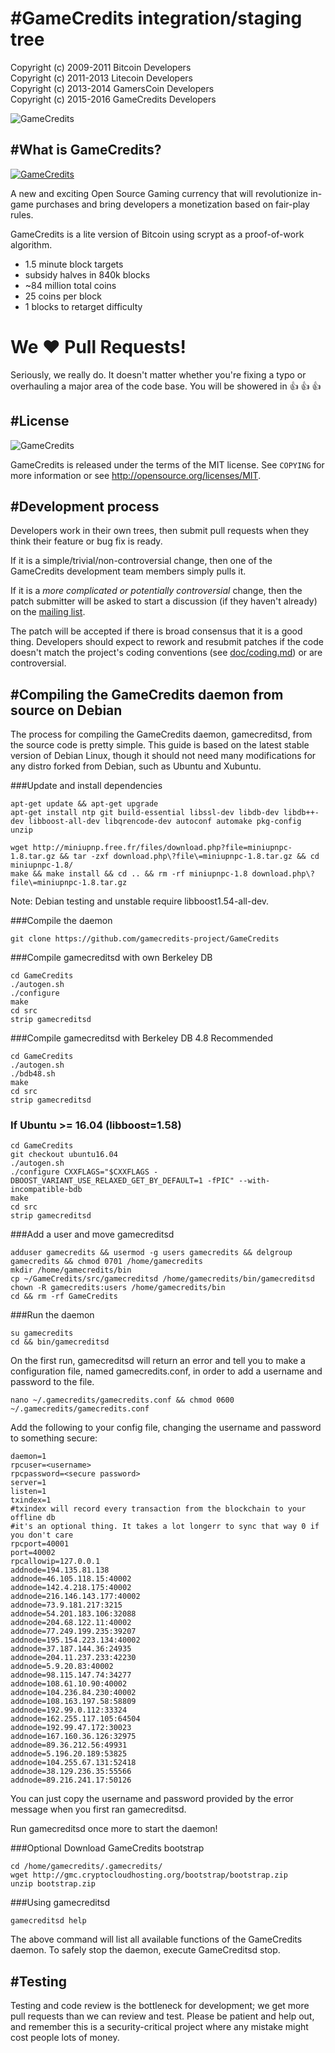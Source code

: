 #GameCredits integration/staging tree
================================
Copyright (c) 2009-2011 Bitcoin Developers<br>
Copyright (c) 2011-2013 Litecoin Developers<br>
Copyright (c) 2013-2014 GamersCoin Developers<br>
Copyright (c) 2015-2016 GameCredits Developers<br>

![GameCredits](http://i.imgur.com/OFViLxH.png)

#What is GameCredits?
----------------
[![GameCredits](http://i.imgur.com/aA99Ryn.jpg)](https://www.youtube.com/watch?v=ls8ad6G5ejA)

A new and exciting Open Source Gaming currency that will revolutionize in-game purchases and bring developers a monetization based on fair-play rules.

GameCredits is a lite version of Bitcoin using scrypt as a proof-of-work algorithm.
 - 1.5 minute block targets
 - subsidy halves in 840k blocks
 - ~84 million total coins
 - 25 coins per block
 - 1 blocks to retarget difficulty

# We :heart: Pull Requests!
Seriously, we really do.  It doesn't matter whether you're fixing a typo or overhauling a major area of the code base.  You will be showered in :thumbsup: :thumbsup: :thumbsup:<br>

#License
-------
![GameCredits](http://i.imgur.com/Nfb8DQx.png)

GameCredits is released under the terms of the MIT license. See `COPYING` for more
information or see http://opensource.org/licenses/MIT.

#Development process
-------------------

Developers work in their own trees, then submit pull requests when they think
their feature or bug fix is ready.

If it is a simple/trivial/non-controversial change, then one of the GameCredits
development team members simply pulls it.

If it is a *more complicated or potentially controversial* change, then the patch
submitter will be asked to start a discussion (if they haven't already) on the
[mailing list](https://bitcointalk.org/index.php?topic=1266597.0).

The patch will be accepted if there is broad consensus that it is a good thing.
Developers should expect to rework and resubmit patches if the code doesn't
match the project's coding conventions (see [doc/coding.md](https://github.com/gamecredits-project/GameCredits/blob/master/doc/coding.md)) or are
controversial.

#Compiling the GameCredits daemon from source on Debian
-----------------------------------------------------
The process for compiling the GameCredits daemon, gamecreditsd, from the source code is pretty simple. This guide is based on the latest stable version of Debian Linux, though it should not need many modifications for any distro forked from Debian, such as Ubuntu and Xubuntu.

###Update and install dependencies

```
apt-get update && apt-get upgrade
apt-get install ntp git build-essential libssl-dev libdb-dev libdb++-dev libboost-all-dev libqrencode-dev autoconf automake pkg-config unzip

wget http://miniupnp.free.fr/files/download.php?file=miniupnpc-1.8.tar.gz && tar -zxf download.php\?file\=miniupnpc-1.8.tar.gz && cd miniupnpc-1.8/
make && make install && cd .. && rm -rf miniupnpc-1.8 download.php\?file\=miniupnpc-1.8.tar.gz
```
Note: Debian testing and unstable require libboost1.54-all-dev.

###Compile the daemon
```
git clone https://github.com/gamecredits-project/GameCredits
```

###Compile gamecreditsd with own Berkeley DB
```
cd GameCredits
./autogen.sh
./configure
make
cd src
strip gamecreditsd
```

###Compile gamecreditsd with Berkeley DB 4.8 Recommended
```
cd GameCredits
./autogen.sh
./bdb48.sh
make
cd src
strip gamecreditsd
```

### If Ubuntu >= 16.04 (libboost=1.58)
```
cd GameCredits
git checkout ubuntu16.04
./autogen.sh
./configure CXXFLAGS="$CXXFLAGS -DBOOST_VARIANT_USE_RELAXED_GET_BY_DEFAULT=1 -fPIC" --with-incompatible-bdb
make
cd src
strip gamecreditsd
```

###Add a user and move gamecreditsd
```
adduser gamecredits && usermod -g users gamecredits && delgroup gamecredits && chmod 0701 /home/gamecredits
mkdir /home/gamecredits/bin
cp ~/GameCredits/src/gamecreditsd /home/gamecredits/bin/gamecreditsd
chown -R gamecredits:users /home/gamecredits/bin
cd && rm -rf GameCredits
```

###Run the daemon
```
su gamecredits
cd && bin/gamecreditsd
```

On the first run, gamecreditsd will return an error and tell you to make a configuration file, named gamecredits.conf, in order to add a username and password to the file.
```
nano ~/.gamecredits/gamecredits.conf && chmod 0600 ~/.gamecredits/gamecredits.conf
```
Add the following to your config file, changing the username and password to something secure: 
```
daemon=1
rpcuser=<username>
rpcpassword=<secure password>
server=1
listen=1
txindex=1
#txindex will record every transaction from the blockchain to your offline db
#it's an optional thing. It takes a lot longerr to sync that way 0 if you don't care
rpcport=40001
port=40002
rpcallowip=127.0.0.1
addnode=194.135.81.138
addnode=46.105.118.15:40002
addnode=142.4.218.175:40002
addnode=216.146.143.177:40002
addnode=73.9.181.217:3215
addnode=54.201.183.106:32088
addnode=204.68.122.11:40002
addnode=77.249.199.235:39207
addnode=195.154.223.134:40002
addnode=37.187.144.36:24935
addnode=204.11.237.233:42230
addnode=5.9.20.83:40002
addnode=98.115.147.74:34277
addnode=108.61.10.90:40002
addnode=104.236.84.230:40002
addnode=108.163.197.58:58809
addnode=192.99.0.112:33324
addnode=162.255.117.105:64504
addnode=192.99.47.172:30023
addnode=167.160.36.126:32975
addnode=89.36.212.56:49931
addnode=5.196.20.189:53825
addnode=104.255.67.131:52418
addnode=38.129.236.35:55566
addnode=89.216.241.17:50126
```

You can just copy the username and password provided by the error message when you first ran gamecreditsd.

Run gamecreditsd once more to start the daemon! 

###Optional Download GameCredits bootstrap
```
cd /home/gamecredits/.gamecredits/
wget http://gmc.cryptocloudhosting.org/bootstrap/bootstrap.zip
unzip bootstrap.zip
```

###Using gamecreditsd
```
gamecreditsd help
```

The above command will list all available functions of the GameCredits daemon. To safely stop the daemon, execute GameCreditsd stop. 

#Testing
-------

Testing and code review is the bottleneck for development; we get more pull
requests than we can review and test. Please be patient and help out, and
remember this is a security-critical project where any mistake might cost people
lots of money.
